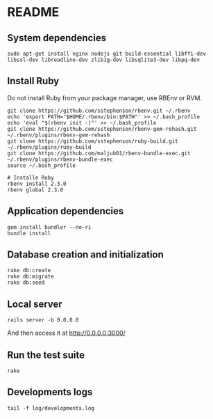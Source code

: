 # README

## System dependencies

```
sudo apt-get install nginx nodejs git build-essential libffi-dev libssl-dev libreadline-dev zlib1g-dev libsqlite3-dev libpq-dev
```

## Install Ruby

Do not install Ruby from your package manager, use RBEnv or RVM.

```
git clone https://github.com/sstephenson/rbenv.git ~/.rbenv
echo 'export PATH="$HOME/.rbenv/bin:$PATH"' >> ~/.bash_profile
echo 'eval "$(rbenv init -)"' >> ~/.bash_profile
git clone https://github.com/sstephenson/rbenv-gem-rehash.git ~/.rbenv/plugins/rbenv-gem-rehash
git clone https://github.com/sstephenson/ruby-build.git ~/.rbenv/plugins/ruby-build
git clone https://github.com/maljub01/rbenv-bundle-exec.git ~/.rbenv/plugins/rbenv-bundle-exec
source ~/.bash_profile

# Installe Ruby
rbenv install 2.3.0
rbenv global 2.3.0
```

## Application dependencies

```
gem install bundler --no-ri
bundle install
```
## Database creation and initialization

```
rake db:create
rake db:migrate
rake db:seed
```

## Local server

```
rails server -b 0.0.0.0
```

And then access it at http://0.0.0.0:3000/

## Run the test suite

```
rake
```

## Developments logs

```
tail -f log/developments.log
```
